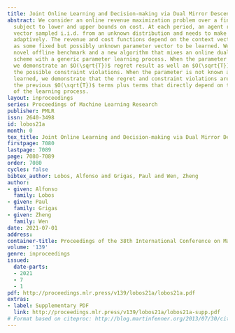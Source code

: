 ```yaml
---
title: Joint Online Learning and Decision-making via Dual Mirror Descent
abstract: We consider an online revenue maximization problem over a finite time horizon
  subject to lower and upper bounds on cost. At each period, an agent receives a context
  vector sampled i.i.d. from an unknown distribution and needs to make a decision
  adaptively. The revenue and cost functions depend on the context vector as well
  as some fixed but possibly unknown parameter vector to be learned. We propose a
  novel offline benchmark and a new algorithm that mixes an online dual mirror descent
  scheme with a generic parameter learning process. When the parameter vector is known,
  we demonstrate an $O(\sqrt{T})$ regret result as well an $O(\sqrt{T})$ bound on
  the possible constraint violations. When the parameter is not known and must be
  learned, we demonstrate that the regret and constraint violations are the sums of
  the previous $O(\sqrt{T})$ terms plus terms that directly depend on the convergence
  of the learning process.
layout: inproceedings
series: Proceedings of Machine Learning Research
publisher: PMLR
issn: 2640-3498
id: lobos21a
month: 0
tex_title: Joint Online Learning and Decision-making via Dual Mirror Descent
firstpage: 7080
lastpage: 7089
page: 7080-7089
order: 7080
cycles: false
bibtex_author: Lobos, Alfonso and Grigas, Paul and Wen, Zheng
author:
- given: Alfonso
  family: Lobos
- given: Paul
  family: Grigas
- given: Zheng
  family: Wen
date: 2021-07-01
address:
container-title: Proceedings of the 38th International Conference on Machine Learning
volume: '139'
genre: inproceedings
issued:
  date-parts:
  - 2021
  - 7
  - 1
pdf: http://proceedings.mlr.press/v139/lobos21a/lobos21a.pdf
extras:
- label: Supplementary PDF
  link: http://proceedings.mlr.press/v139/lobos21a/lobos21a-supp.pdf
# Format based on citeproc: http://blog.martinfenner.org/2013/07/30/citeproc-yaml-for-bibliographies/
---
```

